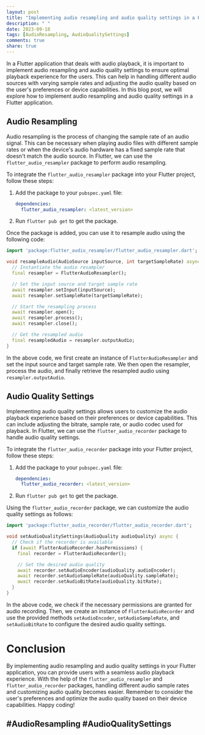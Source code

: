 ```yaml
---
layout: post
title: "Implementing audio resampling and audio quality settings in a Flutter application"
description: " "
date: 2023-09-18
tags: [AudioResampling, AudioQualitySettings]
comments: true
share: true
---
```


In a Flutter application that deals with audio playback, it is important to implement audio resampling and audio quality settings to ensure optimal playback experience for the users. This can help in handling different audio sources with varying sample rates and adjusting the audio quality based on the user's preferences or device capabilities. In this blog post, we will explore how to implement audio resampling and audio quality settings in a Flutter application.

## Audio Resampling

Audio resampling is the process of changing the sample rate of an audio signal. This can be necessary when playing audio files with different sample rates or when the device's audio hardware has a fixed sample rate that doesn't match the audio source. In Flutter, we can use the `flutter_audio_resampler` package to perform audio resampling.

To integrate the `flutter_audio_resampler` package into your Flutter project, follow these steps:

1. Add the package to your `pubspec.yaml` file:

   ```yaml
   dependencies:
     flutter_audio_resampler: <latest_version>
   ```

2. Run `flutter pub get` to get the package.

Once the package is added, you can use it to resample audio using the following code:

```dart
import 'package:flutter_audio_resampler/flutter_audio_resampler.dart';

void resampleAudio(AudioSource inputSource, int targetSampleRate) async {
  // Instantiate the audio resampler
  final resampler = FlutterAudioResampler();

  // Set the input source and target sample rate
  await resampler.setInput(inputSource);
  await resampler.setSampleRate(targetSampleRate);

  // Start the resampling process
  await resampler.open();
  await resampler.process();
  await resampler.close();

  // Get the resampled audio
  final resampledAudio = resampler.outputAudio;
}
```

In the above code, we first create an instance of `FlutterAudioResampler` and set the input source and target sample rate. We then open the resampler, process the audio, and finally retrieve the resampled audio using `resampler.outputAudio`.

## Audio Quality Settings

Implementing audio quality settings allows users to customize the audio playback experience based on their preferences or device capabilities. This can include adjusting the bitrate, sample rate, or audio codec used for playback. In Flutter, we can use the `flutter_audio_recorder` package to handle audio quality settings.

To integrate the `flutter_audio_recorder` package into your Flutter project, follow these steps:

1. Add the package to your `pubspec.yaml` file:

   ```yaml
   dependencies:
     flutter_audio_recorder: <latest_version>
   ```

2. Run `flutter pub get` to get the package.

Using the `flutter_audio_recorder` package, we can customize the audio quality settings as follows:

```dart
import 'package:flutter_audio_recorder/flutter_audio_recorder.dart';

void setAudioQualitySettings(AudioQuality audioQuality) async {
  // Check if the recorder is available
  if (await FlutterAudioRecorder.hasPermissions) {
    final recorder = FlutterAudioRecorder();

    // Set the desired audio quality
    await recorder.setAudioEncoder(audioQuality.audioEncoder);
    await recorder.setAudioSampleRate(audioQuality.sampleRate);
    await recorder.setAudioBitRate(audioQuality.bitRate);
  }
}
```

In the above code, we check if the necessary permissions are granted for audio recording. Then, we create an instance of `FlutterAudioRecorder` and use the provided methods `setAudioEncoder`, `setAudioSampleRate`, and `setAudioBitRate` to configure the desired audio quality settings.

# Conclusion

By implementing audio resampling and audio quality settings in your Flutter application, you can provide users with a seamless audio playback experience. With the help of the `flutter_audio_resampler` and `flutter_audio_recorder` packages, handling different audio sample rates and customizing audio quality becomes easier. Remember to consider the user's preferences and optimize the audio quality based on their device capabilities. Happy coding!

## #AudioResampling #AudioQualitySettings